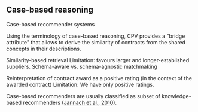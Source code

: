 ## Case-based reasoning

Case-based recommender systems

Using the terminology of case-based reasoning, CPV provides a "bridge attribute" that allows to derive the       similarity of contracts from the shared concepts in their descriptions.

Similarity-based retrieval
Limitation: favours larger and longer-established suppliers. <!-- An opportunity to normalize by the bidder's age from ARES? -->
Schema-aware vs. schema-agnostic matchmaking

Reinterpretation of contract award as a positive rating (in the context of the awarded contract)
Limitation: We have only positive ratings.

Case-based recommenders are usually classified as subset of knowledge-based recommenders ([Jannach et al., 2010](#Jannach2010)).
